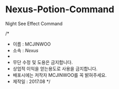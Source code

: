 # Nexus-Potion-Command
Night See Effect Command

/*
 * 이름 : MCJINWOO
 * 소속 : *Nexus*
 * 
 * 무단 수정 및 도용은 금지합니다.
 * 상업적 이익을 얻는용도로 사용을 금지합니다.
 * 배포시에는 저작자 MCJINWOO를 꼭 밝혀주세요.
 * 제작일 : 2017.08
 */
 
